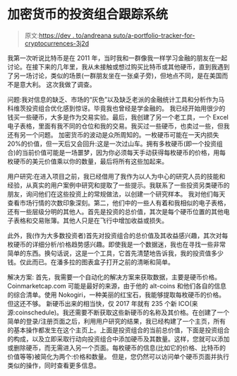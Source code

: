 # 加密货币的投资组合跟踪系统

> 原文:[https://dev . to/andreana suto/a-portfolio-tracker-for-cryptocurrences-3j2d](https://dev.to/andreanasuto/a-portfolio-tracker-for-cryptocurrencies-3j2d)

我第一次听说比特币是在 2011 年，当时我和一群像我一样学习金融的朋友在一起讨论。在接下来的几年里，我从未接触或想过购买比特币或其他硬币，直到我遇到了另一场讨论，类似的场景(一群朋友坐在一张桌子旁)，但地点不同，是在美国而不是意大利。
这次我做了调查。

问题:我对信息的缺乏、市场的“灰色”以及缺乏老派的金融统计工具和分析作为马科维茨投资组合优化感到惊讶。毕竟我也曾经是学金融的。
我已经开始用很少的钱买一些硬币，大多是作为交易实验。最后，我创建了另一个老工具，一个 Excel 电子表格，里面有我不同的仓位和我的交易。我买过一些硬币，也卖过一些，但我还有另一个问题。
加密货币的波动是众所周知的。一枚硬币可能在一天内损失 20%的价值，但一天后又会回升:这是一次过山车。拥有多枚硬币(即一个投资组合)的当前价值可能是一场噩梦，因为你必须每天手动获得每枚硬币的价格，用每枚硬币的美元价值乘以你的数量，最后将所有这些加起来。

用户研究:在进入项目之前，我已经借用了我作为以人为中心的研究人员的技能和经验，从真实的用户案例中研究和提取了一些提示。我联系了一些投资另类硬币的朋友，询问他们在这些投资上的常规做法，以创建一个研究样本。
我对他们每天查看市场行情的次数印象深刻。第二，他们中的一些人有着和我相似的电子表格，还有一些层级分明的其他人。首先是投资的总价值，其次是每个硬币位置的其他电子表格和交易账簿。其他人只是在飞行中增加收益或损失。

此外，我(作为大多数投资者)首先对投资组合的总价值及其收益感兴趣，其次对每枚硬币的详细分析/价格趋势感兴趣。即使我是一个数据迷，我也在寻找一些非常简单的东西。换句话说，这是一个工具，它首先清楚地告诉我，我的投资值多少钱。仅此而已。在潘多拉的图表盒子打开之前的清晰和简单。

解决方案:
首先，我需要一个自动化的解决方案来获取数据，主要是硬币价格。Coinmarketcap.com 可能是最好的来源，由于他的 alt-coins 和他们各自的信息的综合清单。使用 Nokogiri，一种美丽的红宝石，我能够提取每枚硬币的价格。但这还不够。
新硬币出来的相当快，仅 2017 年就有 235 个新 ICO(来源:coinschedule)。我还需要不断获取这些新硬币的名称及其价格。在创建了一个简单的登录/注册页面之后，利用用户研究的结果，我已经构建了一个主页，所有的基本操作都发生在这个主页上。上面是投资组合的当前总价值，下面是投资组合的构成，以及立即采取行动向投资组合中添加硬币及其数量。这样，您就可以添加或删除硬币，而无需进入另一个页面。每枚硬币的信息(比如它的价格、比特币的价值等等)被简化为两个:价格和数量。
但是，您仍然可以访问单个硬币页面并执行类似的操作，同时查看更多信息。